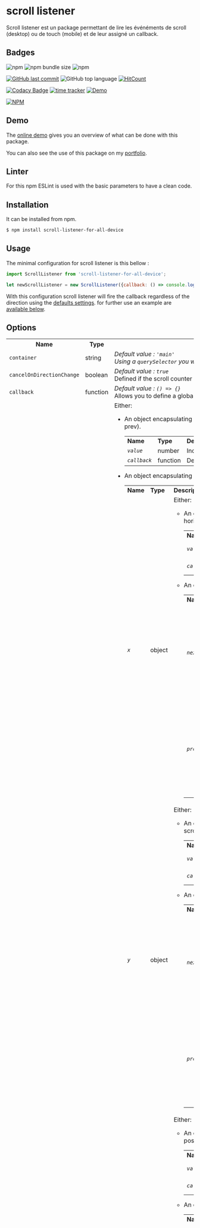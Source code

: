 # scroll listener
Scroll listener est un package permettant de lire les événéments de scroll (desktop) ou de touch (mobile) et de leur assigné un callback.

## Badges
![npm](https://img.shields.io/npm/v/scroll-listener-for-all-device)
![npm bundle size](https://img.shields.io/bundlephobia/min/scroll-listener-for-all-device)
![npm](https://img.shields.io/npm/dm/scroll-listener-for-all-device)

[![GitHub last commit](https://img.shields.io/github/last-commit/ga-devfront/scroll-event-handler/develop)](https://github.com/ga-devfront/scroll-event-handler/commits/develop)
![GitHub top language](https://img.shields.io/github/languages/top/ga-devfront/scroll-event-handler)
[![HitCount](http://hits.dwyl.com/ga-devfront/scroll-listener.svg)](http://hits.dwyl.com/ga-devfront/scroll-event-handler)

[![Codacy Badge](https://api.codacy.com/project/badge/Grade/e5ddea0228d7470393909a2b6c1d2d77)](https://www.codacy.com/manual/ga-devfront/scroll-listener?utm_source=github.com&amp;utm_medium=referral&amp;utm_content=ga-devfront/scroll-listener&amp;utm_campaign=Badge_Grade)
[![time tracker](https://wakatime.com/badge/github/ga-devfront/scroll-listener.svg)](https://wakatime.com/badge/github/ga-devfront/scroll-listener)
[![Demo](https://img.shields.io/website?label=demo%20website&url=https%3A%2F%2Fag-dev.fr%2Fprivate%2Fscroll-listener%2F)](https://ag-dev.fr/private/scroll-listener/demo/)

[![NPM](https://nodei.co/npm/scroll-event-handler.png)](https://nodei.co/npm/scroll-event-handler/)

## Demo
The [online demo](https://ag-dev.fr/private/scroll-listener/demo/) gives you an overview of what can be done with this package.

You can also see the use of this package on my [portfolio](https://ag-dev.fr/).

## Linter
For this npm ESLint is used with the basic parameters to have a clean code.

## Installation
It can be installed from npm.
```bash
$ npm install scroll-listener-for-all-device
```

## Usage
The minimal configuration for scroll listener is this bellow :
```javascript
import ScrollListener from 'scroll-listener-for-all-device';

let newScrollListener = new ScrollListener({callback: () => console.log('scroll')});
```
With this configuration scroll listener will fire the callback regardless of the direction using the [defaults settings](#options).
for further use an example are [available below]().

## Options
<table>
    <tr><th>Name</th><th>Type</th><th>Description</th></tr>
    <tr><td><code>container</code></td><td>string</td><td><i>Default value : <code>'main'</code><br>Using a <code>querySelector</code> you will have to indicate the container to listen to with the appropriate string.</td></tr>
    <tr><td><code>cancelOnDirectionChange</code></td><td>boolean</td><td><i>Default value : <code>true</code></i><br>Defined if the scroll counter should be reset if the direction of the scroll changes.</td></tr>
    <tr><td><code>callback</code></td><td>function</td><td><i>Default value : <code>() => {}</code></i><br>Allows you to define a global callback which will be called at each trigger before the other callbacks.</td></tr>
    <tr><td><code>scroll</code></td><td>object</td><td>Either:
        <ul>
          <li>An object encapsulating the various configuration parameters for all possible scrolls (X / Y - next / prev).
          <table>
              <tr><td><b>Name</b></td><td><b>Type</b></td><td><b>Description</b></td></tr>
              <tr><td><code><var>value</var></code></td><td>number</td><td>Indicates the number of scrolls before the callback is triggered</td></tr>
              <tr><td><code><var>callback</var></code></td><td>function</td><td>Defines the function to be called when the number of scrolls is reached.</td></tr>
            </table></li>
          <li>An object encapsulating the different scroll axes.
            <table>
              <tr><td><b>Name</b></td><td><b>Type</b></td><td><b>Description</b></td></tr>
              <tr><td><code><var>x</var></code></td><td>object</td><td>Either:
                <ul>
          <li>An object encapsulating the various configuration parameters for all horizontal scrolls.
          <table>
              <tr><td><b>Name</b></td><td><b>Type</b></td><td><b>Description</b></td></tr>
              <tr><td><code><var>value</var></code></td><td>number</td><td>Indicates the number of scrolls before the callback is triggered</td></tr>
              <tr><td><code><var>callback</var></code></td><td>function</td><td>Defines the function to be called when the number of scrolls is reached.</td></tr>
            </table></li>
          <li>An object encapsulating the different directions of the scroll.
            <table>
              <tr><td><b>Name</b></td><td><b>Type</b></td><td><b>Description</b></td></tr>
              <tr><td><code><var>next</var></code></td><td>object</td><td>An object contain the various configuration parameters for horizontal next scrolls.
                        <table>
              <tr><td><b>Name</b></td><td><b>Type</b></td><td><b>Description</b></td></tr>
              <tr><td><code><var>value</var></code></td><td>number</td><td><i>Default value : <code>3</code></i><br>Indicates the number of scrolls before the callback is triggered</td></tr>
              <tr><td><code><var>callback</var></code></td><td>function</td><td><i>Default value : <code>() => {}</code></i><br>Defines the function to be called when the number of scrolls is reached.</td></tr>
            </table></li></td></tr>
              <tr><td><code><var>prev</var></code></td><td>object</td><td>An object contain the various configuration parameters for horizontal previous scrolls.
                        <table>
              <tr><td><b>Name</b></td><td><b>Type</b></td><td><b>Description</b></td></tr>
              <tr><td><code><var>value</var></code></td><td>number</td><td><i>Default value : <code>3</code></i><br>Indicates the number of scrolls before the callback is triggered</td></tr>
              <tr><td><code><var>callback</var></code></td><td>function</td><td><i>Default value : <code>() => {}</code></i><br>Defines the function to be called when the number of scrolls is reached.</td></tr>
            </table></li></td></tr>
            </table></li>
        </ul>
              </td></tr>
              <tr><td><code><var>y</var></code></td><td>object</td><td>Either:
                <ul>
          <li>An object encapsulating the various configuration parameters for all vertical scrolls.
          <table>
              <tr><td><b>Name</b></td><td><b>Type</b></td><td><b>Description</b></td></tr>
              <tr><td><code><var>value</var></code></td><td>number</td><td>Indicates the number of scrolls before the callback is triggered</td></tr>
              <tr><td><code><var>callback</var></code></td><td>function</td><td>Defines the function to be called when the number of scrolls is reached.</td></tr>
            </table></li>
          <li>An object encapsulating the different directions of the scroll.
            <table>
              <tr><td><b>Name</b></td><td><b>Type</b></td><td><b>Description</b></td></tr>
              <tr><td><code><var>next</var></code></td><td>object</td><td>An object contain the various configuration parameters for vertical next scrolls.
                        <table>
              <tr><td><b>Name</b></td><td><b>Type</b></td><td><b>Description</b></td></tr>
              <tr><td><code><var>value</var></code></td><td>number</td><td><i>Default value : <code>5</code></i><br>Indicates the number of scrolls before the callback is triggered</td></tr>
              <tr><td><code><var>callback</var></code></td><td>function</td><td><i>Default value : <code>() => {}</code></i><br>Defines the function to be called when the number of scrolls is reached.</td></tr>
            </table></li></td></tr>
              <tr><td><code><var>prev</var></code></td><td>object</td><td>An object contain the various configuration parameters for vertical previous scrolls.
                        <table>
              <tr><td><b>Name</b></td><td><b>Type</b></td><td><b>Description</b></td></tr>
              <tr><td><code><var>value</var></code></td><td>number</td><td><i>Default value : <code>5</code></i><br>Indicates the number of scrolls before the callback is triggered</td></tr>
              <tr><td><code><var>callback</var></code></td><td>function</td><td><i>Default value : <code>() => {}</code></i><br>Defines the function to be called when the number of scrolls is reached.</td></tr>
            </table></li></td></tr>
            </table></li>
        </ul>
      </td>
    </tr>
    <tr><td><code>touch</code></td><td>object</td><td>Either:
        <ul>
          <li>An object encapsulating the various configuration parameters for all possible touch (X / Y - next / prev).
          <table>
              <tr><td><b>Name</b></td><td><b>Type</b></td><td><b>Description</b></td></tr>
              <tr><td><code><var>value</var></code></td><td>number</td><td>Indicates the number of distance covered when touched before the callback is triggered</td></tr>
              <tr><td><code><var>callback</var></code></td><td>function</td><td>Defines the function to be called when the trigger is reached.</td></tr>
            </table></li>
          <li>An object encapsulating the different touch axes.
            <table>
              <tr><td><b>Name</b></td><td><b>Type</b></td><td><b>Description</b></td></tr>
              <tr><td><code><var>x</var></code></td><td>object</td><td>Either:
                <ul>
          <li>An object encapsulating the various configuration parameters for all horizontal touches.
          <table>
              <tr><td><b>Name</b></td><td><b>Type</b></td><td><b>Description</b></td></tr>
              <tr><td><code><var>value</var></code></td><td>number</td><td>Indicates the number of distance covered when touched before the callback is triggered</td></tr>
              <tr><td><code><var>callback</var></code></td><td>function</td><td>Defines the function to be called when the trigger is reached.</td></tr>
            </table></li>
          <li>An object encapsulating the different directions of the touch.
            <table>
              <tr><td><b>Name</b></td><td><b>Type</b></td><td><b>Description</b></td></tr>
              <tr><td><code><var>next</var></code></td><td>object</td><td>An object contain the various configuration parameters for horizontal next touches.
                        <table>
              <tr><td><b>Name</b></td><td><b>Type</b></td><td><b>Description</b></td></tr>
              <tr><td><code><var>value</var></code></td><td>number</td><td><i>Default value : <code>3</code></i><br>Indicates the number of distance covered when touched before the callback is triggered</td></tr>
              <tr><td><code><var>callback</var></code></td><td>function</td><td><i>Default value : <code>() => {}</code></i><br>Defines the function to be called when the trigger is reached.</td></tr>
            </table></li></td></tr>
              <tr><td><code><var>prev</var></code></td><td>object</td><td>An object contain the various configuration parameters for horizontal previous touches.
                        <table>
              <tr><td><b>Name</b></td><td><b>Type</b></td><td><b>Description</b></td></tr>
              <tr><td><code><var>value</var></code></td><td>number</td><td><i>Default value : <code>3</code></i><br>Indicates the number of distance covered when touched before the callback is triggered</td></tr>
              <tr><td><code><var>callback</var></code></td><td>function</td><td><i>Default value : <code>() => {}</code></i><br>Defines the function to be called when the trigger is reached.</td></tr>
            </table></li></td></tr>
            </table></li>
        </ul>
              </td></tr>
              <tr><td><code><var>y</var></code></td><td>object</td><td>Either:
                <ul>
          <li>An object encapsulating the various configuration parameters for all vertical touches.
          <table>
              <tr><td><b>Name</b></td><td><b>Type</b></td><td><b>Description</b></td></tr>
              <tr><td><code><var>value</var></code></td><td>number</td><td>Indicates the number of distance covered when touched before the callback is triggered</td></tr>
              <tr><td><code><var>callback</var></code></td><td>function</td><td>Defines the function to be called when the trigger is reached.</td></tr>
            </table></li>
          <li>An object encapsulating the different directions of the touch.
            <table>
              <tr><td><b>Name</b></td><td><b>Type</b></td><td><b>Description</b></td></tr>
              <tr><td><code><var>next</var></code></td><td>object</td><td>An object contain the various configuration parameters for vertical next touches.
                        <table>
              <tr><td><b>Name</b></td><td><b>Type</b></td><td><b>Description</b></td></tr>
              <tr><td><code><var>value</var></code></td><td>number</td><td><i>Default value : <code>3</code></i><br>Indicates the number of distance covered when touched before the callback is triggered</td></tr>
              <tr><td><code><var>callback</var></code></td><td>function</td><td><i>Default value : <code>() => {}</code></i><br>Defines the function to be called when the trigger is reached.</td></tr>
            </table></li></td></tr>
              <tr><td><code><var>prev</var></code></td><td>object</td><td>An object contain the various configuration parameters for vertical previous touches.
                        <table>
              <tr><td><b>Name</b></td><td><b>Type</b></td><td><b>Description</b></td></tr>
              <tr><td><code><var>value</var></code></td><td>number</td><td><i>Default value : <code>3</code></i><br>Indicates the number of distance covered when touched before the callback is triggered</td></tr>
              <tr><td><code><var>callback</var></code></td><td>function</td><td><i>Default value : <code>() => {}</code></i><br>Defines the function to be called when the trigger is reached.</td></tr>
            </table></li></td></tr>
            </table></li>
        </ul>
      </td>
    </tr>
  </table>

## Methods


## Examples
### Listen scroll on element
```javascript
let newScrollListener = new ScrollListener({
    container: '#myListenedElement',
});
```
### Listen vertical scroll/touch
```javascript
let newScrollListener = new ScrollListener({
    container: '#myListenedElement',
    scroll: {
        y: {
            value: 5,
            callback: () => console.log('Hello world'),
        },
    },
    touch: {
        y: {
            value: 200,
            callback: () => console.log('Hello world'),
        },
    },
});
```
### Listen horizontal scroll with direction
```javascript
let newScrollListener = new ScrollListener({
    container: '#myListenedElement',
    scroll: {
        x: {
            prev: {
                value: 5,
                callback: () => console.log('prev scroll'),
            },
            next: {
                value: 2,
                callback: () => console.log('next scroll'),
            },
        },
    },
    touch: {
        x: {
            prev: {
                value: 200,
                callback: () => console.log('prev touch'),
            },
            next: {
                value: 150,
                callback: () => console.log('next touch'),
            },
        },
    },
});
```
### Setup global callback
```javascript
let newScrollListener = new ScrollListener({
    container: '#myListenedElement',
    callback: () => console.log('my global callback'),
    scroll: {
        x: {
            prev: {
                value: 5,
                callback: () => console.log('prev scroll'),
            },
            next: {
                value: 2,
                callback: () => console.log('next scroll'),
            },
        },
    },
    touch: {
        x: {
            prev: {
                value: 200,
                callback: () => console.log('prev touch'),
            },
            next: {
                value: 150,
                callback: () => console.log('next touch'),
            },
        },
    },
});
```

## Compatible Browsers
The npm is now run on :
- Chrome desktop / mobile
- Edge
- Edge chromium
- Firefox desktop / mobile
- Opera desktop/ mobile
- Safari desktop / mobile
- Samsung Internet

The tests were carried out thanks to Browserstack which offers us its services since our npm is opensource.

[![Browserstack](https://d2ogrdw2mh0rsl.cloudfront.net/production/images/static/header/header-logo.svg)](https://live.browserstack.com/)

## Contributors

* **Guyomar Alexis** - [ga-devfront](https://github.com/ga-devfront) : lead developer of project.
* **Daniels-Roth Stan** - [mrstandu33](https://github.com/mrstandu33) : consultant and adviser on development.

See also the list of [contributors](https://github.com/ga-devfront/scroll-listener/graphs/contributors) who participated in this project.

## License

This project is licensed under the MIT License - see the [LICENSE](LICENSE) file for details.

